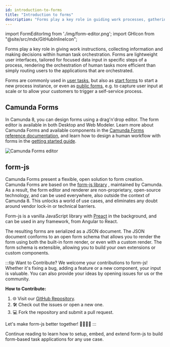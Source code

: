 ```yaml
---
id: introduction-to-forms
title: "Introduction to forms"
description: "Forms play a key role in guiding work processes, gathering necessary information, and aiding in decision-making for human task orchestration."
---
```


import FormEditorImg from './img/form-editor.png';
import GHIcon from "@site/src/mdx/GitHubInlineIcon";

Forms play a key role in giving work instructions, collecting information and making decisions within human task orchestration. Forms are lightweight user interfaces, tailored for focused data input in specific steps of a process, rendering the orchestration of human tasks more efficient than simply routing users to the applications that are orchestrated.

Forms are commonly used in [user tasks](/components/modeler/bpmn/user-tasks/user-tasks.md#user-task-forms), but also as [start forms](/components/tasklist/userguide/starting-processes.md) to start a new process instance, or even as [public forms](/components/modeler/web-modeler/modeling/advanced-modeling/publish-public-processes.md), e.g. to capture user input at scale or to allow your customers to trigger a self-service process.

## Camunda Forms

In Camunda 8, you can design forms using a drag'n'drop editor. The form editor is available in both Desktop and Web Modeler. Learn more about Camunda Forms and available components in the [Camunda Forms reference documentation](/components/modeler/forms/camunda-forms-reference.md), and learn how to design a human workflow with forms in the [getting started guide](/guides/getting-started-orchestrate-human-tasks.md).

<img src={FormEditorImg} alt="Camunda Forms editor" />

## form-js

Camunda Forms present a flexible, open solution to form creation. Camunda Forms are based on the [form-js library](https://github.com/bpmn-io/form-js) <GHIcon />, maintained by Camunda. As a result, the form editor and renderer are non-proprietary, open-source technology, and can be used everywhere, also outside the context of Camunda 8. This unlocks a world of use cases, and eliminates any doubt around vendor lock-in or technical barriers.

Form-js is a vanilla JavaScript library with [Preact](https://preactjs.com/) in the background, and can be used in any framework, from Angular to React.

The resulting forms are serialized as a JSON document. The JSON document conforms to an open form schema that allows you to render the form using both the built-in form render, or even with a custom render. The form schema is extensible, allowing you to build your own extensions or custom components.

<!-- TODO link to dedicated form.js page -->

:::tip Want to Contribute?
We welcome your contributions to form-js! Whether it's fixing a bug, adding a feature or a new component, your input is valuable. You can also provide your ideas by opening issues for us or the community.

**How to Contribute:**

1. 🌐 Visit our [GitHub Repository](https://github.com/bpmn-io/form-js).
2. 🛠️ Check out the issues or open a new one.
3. 💻 Fork the repository and submit a pull request.

Let's make form-js better together! 👩‍💻👨‍💻
:::

Continue reading to learn how to setup, embed, and extend form-js to build form-based task applications for any use case.

<!-- TODO cards -->
